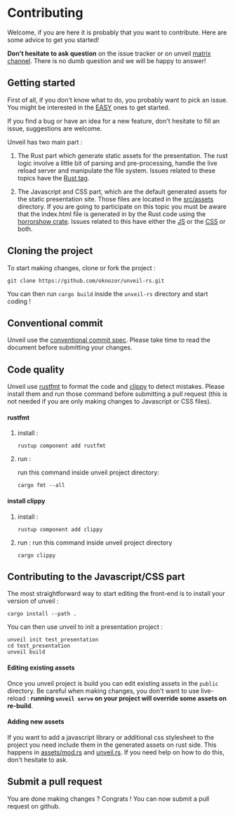 # Contributing

Welcome, if you are here it is probably that you want to contribute. 
Here are some advice to get you started! 

**Don't hesitate to ask question** on the issue tracker or on unveil [matrix channel](https://riot.im/app/#/room/#unveil-rs:matrix.org).
There is no dumb question and we will be happy to answer!

## Getting started

First of all, if you don't know what to do, you probably want to pick an issue. 
You might be interested in the 
[EASY](https://github.com/oknozor/unveil-rs/issues?q=is%3Aissue+is%3Aopen+label%3AEasy) ones to get started.

If you find a bug or have an idea for a new feature, don't hesitate to fill an issue, suggestions are welcome. 

Unveil has two main part : 
1. The Rust part which generate static assets for the presentation.
The rust logic involve a little bit of parsing and pre-processing, handle the live reload server and manipulate
the file system. Issues related to these topics have the [Rust tag](https://github.com/oknozor/unveil-rs/issues?q=is%3Aissue+is%3Aopen+label%3ARust).

2. The Javascript and CSS part, which are the default generated assets for the static presentation site. Those files are
located in the [src/assets](https://github.com/oknozor/unveil-rs/tree/master/src/assets) directory. If you are going to 
participate on this topic you must be aware that the index.html file is generated in by the Rust code using the 
[horrorshow crate](https://docs.rs/horrorshow/). Issues related to this have either the
 [JS](https://github.com/oknozor/unveil-rs/issues?q=is%3Aissue+is%3Aopen+label%3AJS+)
or the [CSS](https://github.com/oknozor/unveil-rs/issues?q=is%3Aissue+is%3Aopen+label%3ACSS) or both.

## Cloning the project

To start making changes, clone or fork the project : 

```shell script
git clone https://github.com/oknozor/unveil-rs.git
``` 

You can then run `cargo build` inside the `unveil-rs` directory and start coding ! 

## Conventional commit

Unveil use the [conventional commit spec](https://www.conventionalcommits.org/en/v1.0.0/). Please take time to read the 
document before submitting your changes. 

## Code quality 

Unveil use [rustfmt](https://github.com/rust-lang/rustfmt) to format the code and
[clippy](https://github.com/rust-lang/rust-clippy) to detect mistakes.
Please install them and run those command before submitting a pull request 
(this is not needed if you are only making changes to Javascript or CSS files). 

#### rustfmt

1. install :
    ```shell script
    rustup component add rustfmt
    ```

2. run :

    run this command inside unveil project directory:

    ```shell script
    cargo fmt --all
    ```

#### install clippy 

1. install :
    ```shell script
    rustup component add clippy
    ```

2. run :
    run this command inside unveil project directory

    ```shell script
    cargo clippy
    ```
   
## Contributing to the Javascript/CSS part

The most straightforward way to start editing the front-end is to install your version of unveil : 

```shell script
cargo install --path . 
```

You can then use unveil to init a presentation project : 

````shell script
unveil init test_presentation
cd test_presentation
unveil build
````

#### Editing existing assets

Once you unveil project is build you can edit existing assets in the `public` directory.
Be careful when making changes, you don't want to use live-reload : **running `unveil serve` on your project will 
override some assets on re-build**. 

#### Adding new assets

If you want to add a javascript library or additional css stylesheet to the project you need include them in the 
generated assets on rust side. This happens in [assets/mod.rs](src/assets/mod.rs) and [unveil.rs](src/unveil.rs). 
If you need help on how to do this, don't hesitate to ask.


## Submit a pull request

You are done making changes ? Congrats ! You can now submit a pull request on github.
